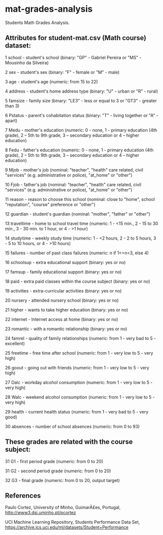 # mat-grades-analysis
Students Math Grades Analysis.

## Attributes for student-mat.csv (Math course) dataset:

1 school - student's school (binary: "GP" - Gabriel Pereira or "MS" - Mousinho da Silveira)

2 sex - student's sex (binary: "F" - female or "M" - male)

3 age - student's age (numeric: from 15 to 22)

4 address - student's home address type (binary: "U" - urban or "R" - rural)

5 famsize - family size (binary: "LE3" - less or equal to 3 or "GT3" - greater than 3)

6 Pstatus - parent's cohabitation status (binary: "T" - living together or "A" - apart)

7 Medu - mother's education (numeric: 0 - none,  1 - primary education (4th grade), 2 – 5th to 9th grade, 3 – secondary education or 4 – higher education)

8 Fedu - father's education (numeric: 0 - none,  1 - primary education (4th grade), 2 – 5th to 9th grade, 3 – secondary education or 4 – higher education)

9 Mjob - mother's job (nominal: "teacher", "health" care related, civil "services" (e.g. administrative or police), "at_home" or "other")

10 Fjob - father's job (nominal: "teacher", "health" care related, civil "services" (e.g. administrative or police), "at_home" or "other")

11 reason - reason to choose this school (nominal: close to "home", school "reputation", "course" preference or "other")

12 guardian - student's guardian (nominal: "mother", "father" or "other")

13 traveltime - home to school travel time (numeric: 1 - <15 min., 2 - 15 to 30 min., 3 - 30 min. to 1 hour, or 4 - >1 hour)

14 studytime - weekly study time (numeric: 1 - <2 hours, 2 - 2 to 5 hours, 3 - 5 to 10 hours, or 4 - >10 hours)

15 failures - number of past class failures (numeric: n if 1<=n<3, else 4)

16 schoolsup - extra educational support (binary: yes or no)

17 famsup - family educational support (binary: yes or no)

18 paid - extra paid classes within the course subject (binary: yes or no)

19 activities - extra-curricular activities (binary: yes or no)

20 nursery - attended nursery school (binary: yes or no)

21 higher - wants to take higher education (binary: yes or no)

22 internet - Internet access at home (binary: yes or no)

23 romantic - with a romantic relationship (binary: yes or no)

24 famrel - quality of family relationships (numeric: from 1 - very bad to 5 - excellent)

25 freetime - free time after school (numeric: from 1 - very low to 5 - very high)

26 goout - going out with friends (numeric: from 1 - very low to 5 - very high)

27 Dalc - workday alcohol consumption (numeric: from 1 - very low to 5 - very high)

28 Walc - weekend alcohol consumption (numeric: from 1 - very low to 5 - very high)

29 health - current health status (numeric: from 1 - very bad to 5 - very good)

30 absences - number of school absences (numeric: from 0 to 93)

## These grades are related with the course subject:

31 G1 - first period grade (numeric: from 0 to 20)

31 G2 - second period grade (numeric: from 0 to 20)

32 G3 - final grade (numeric: from 0 to 20, output target)

## References

Paulo Cortez, University of Minho, GuimarÃ£es, Portugal, http://www3.dsi.uminho.pt/pcortez

UCI Machine Learning Repository, Students Performance Data Set, https://archive.ics.uci.edu/ml/datasets/Student+Performance
